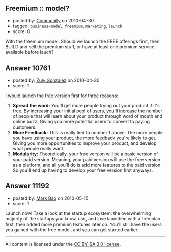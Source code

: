 ## Freemium :: model?

- posted by: [Community](https://stackexchange.com/users/-1/-1-community) on 2010-04-30
- tagged: `business-model`, `freemium`, `marketing`, `launch`
- score: 0

With the freemium model. Should we launch the FREE offerings first, then BUILD and sell the premium stuff, or have at least one premium service available before lauch?



## Answer 10761

- posted by: [Zuly Gonzalez](https://stackexchange.com/users/-1/2692-zuly-gonzalez) on 2010-04-30
- score: 1

I would launch the free version first for three reasons:

 1. **Spread the word:** You'll get more people trying out your product if it's free. By increasing your initial pool of users, you'll increase the number of people that will learn about your product through word of mouth and online buzz. Giving you more potential users to convert to paying customers.
 2. **More Feedback:** This is really tied to number 1 above. The more people you have using your product, the more feedback you're likely to get. Giving you more opportunities to improve your product, and develop what people really want.
 3. **Modularity:** Theoretically, your free version will be a basic version of your paid version. Meaning, your paid version will use the free version as a platform, and all you'll do is add more features to the paid version. So you'll end up having to develop your free version first anyways.



## Answer 11192

- posted by: [Mark Bao](https://stackexchange.com/users/-1/58-mark-bao) on 2010-05-15
- score: 1

Launch now! Take a look at the startup ecosystem: the overwhelming majority of the startups you know, use, and love launched with a free plan first, then added more premium features later on. You'll still have the users you gained with the free model, and you can get started earlier.



---

All content is licensed under the [CC BY-SA 3.0 license](https://creativecommons.org/licenses/by-sa/3.0/).
